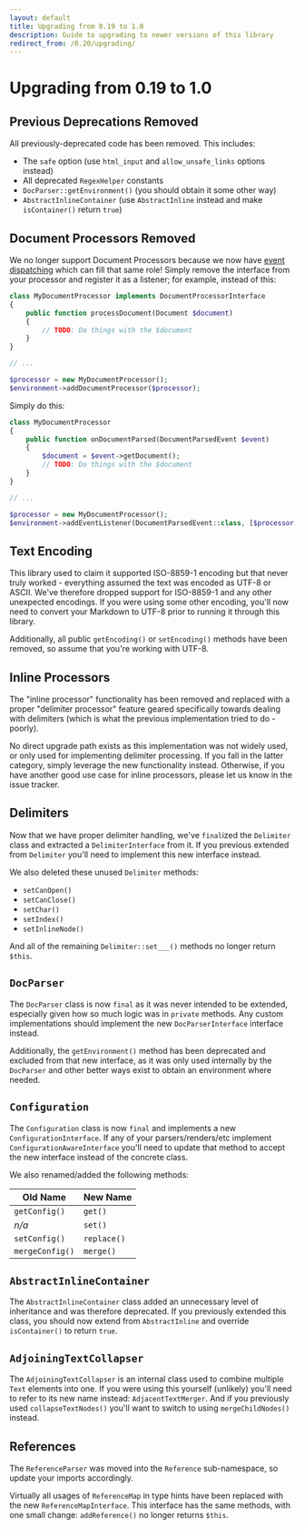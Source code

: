 ```yaml
---
layout: default
title: Upgrading from 0.19 to 1.0
description: Guide to upgrading to newer versions of this library
redirect_from: /0.20/upgrading/
---
```


# Upgrading from 0.19 to 1.0

## Previous Deprecations Removed

All previously-deprecated code has been removed. This includes:

- The `safe` option (use `html_input` and `allow_unsafe_links` options instead)
- All deprecated `RegexHelper` constants
- `DocParser::getEnvironment()` (you should obtain it some other way)
- `AbstractInlineContainer` (use `AbstractInline` instead and make `isContainer()` return `true`)

## Document Processors Removed

We no longer support Document Processors because we now have [event dispatching](/1.0/customization/event-dispatcher/) which can fill that same role!  Simply remove the interface from your processor and register it as a listener; for example, instead of this:

```php
class MyDocumentProcessor implements DocumentProcessorInterface
{
    public function processDocument(Document $document)
    {
        // TODO: Do things with the $document
    }
}

// ...

$processor = new MyDocumentProcessor();
$environment->addDocumentProcessor($processor);
```

Simply do this:

```php
class MyDocumentProcessor
{
    public function onDocumentParsed(DocumentParsedEvent $event)
    {
        $document = $event->getDocument();
        // TODO: Do things with the $document
    }
}

// ...

$processor = new MyDocumentProcessor();
$environment->addEventListener(DocumentParsedEvent::class, [$processor, 'onDocumentParsed']);
```

## Text Encoding

This library used to claim it supported ISO-8859-1 encoding but that never truly worked - everything assumed the text was encoded as UTF-8 or ASCII. We've therefore dropped support for ISO-8859-1 and any other unexpected encodings. If you were using some other encoding, you'll now need to convert your Markdown to UTF-8 prior to running it through this library.

Additionally, all public `getEncoding()` or `setEncoding()` methods have been removed, so assume that you're working with UTF-8.

## Inline Processors

The "inline processor" functionality has been removed and replaced with a proper "delimiter processor" feature geared specifically towards dealing with delimiters (which is what the previous implementation tried to do - poorly).

No direct upgrade path exists as this implementation was not widely used, or only used for implementing delimiter processing.  If you fall in the latter category, simply leverage the new functionality instead.  Otherwise, if you have another good use case for inline processors, please let us know in the issue tracker.

## Delimiters

Now that we have proper delimiter handling, we've `final`ized the `Delimiter` class and extracted a `DelimiterInterface` from it.  If you previous extended from `Delimiter` you'll need to implement this new interface instead.

We also deleted these unused `Delimiter` methods:

- `setCanOpen()`
- `setCanClose()`
- `setChar()`
- `setIndex()`
- `setInlineNode()`

And all of the remaining `Delimiter::set___()` methods no longer return `$this`.

## `DocParser`

The `DocParser` class is now `final` as it was never intended to be extended, especially given how so much logic was in `private` methods.  Any custom implementations should implement the new `DocParserInterface` interface instead.

Additionally, the `getEnvironment()` method has been deprecated and excluded from that new interface, as it was only used internally by the `DocParser` and other better ways exist to obtain an environment where needed.

## `Configuration`

The `Configuration` class is now `final` and implements a new `ConfigurationInterface`.  If any of your parsers/renders/etc implement `ConfigurationAwareInterface` you'll need to update that method to accept the new interface instead of the concrete class.

We also renamed/added the following methods:

| Old Name        | New Name    |
|-----------------|-------------|
| `getConfig()`   | `get()`     |
| _n/a_           | `set()`     |
| `setConfig()`   | `replace()` |
| `mergeConfig()` | `merge()`   |

## `AbstractInlineContainer`

The `AbstractInlineContainer` class added an unnecessary level of inheritance and was therefore deprecated. If you previously extended this class, you should now extend from `AbstractInline` and override `isContainer()` to return `true`.

## `AdjoiningTextCollapser`

The `AdjoiningTextCollapser` is an internal class used to combine multiple `Text` elements into one.  If you were using this yourself (unlikely) you'll need to refer to its new name instead: `AdjacentTextMerger`. And if you previously used `collapseTextNodes()` you'll want to switch to using `mergeChildNodes()` instead.

## References

The `ReferenceParser` was moved into the `Reference` sub-namespace, so update your imports accordingly.

Virtually all usages of `ReferenceMap` in type hints have been replaced with the new `ReferenceMapInterface`.  This interface has the same methods, with one small change: `addReference()` no longer returns `$this`.
